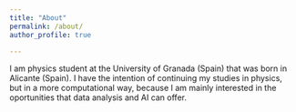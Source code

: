 ```yaml
---
title: "About"
permalink: /about/
author_profile: true

---
```


I am physics student at the University of Granada (Spain) that was born in Alicante (Spain).
I have the intention of continuing my studies in physics, but in a more computational way, because
I am mainly interested in the oportunities that data analysis and AI can offer.
